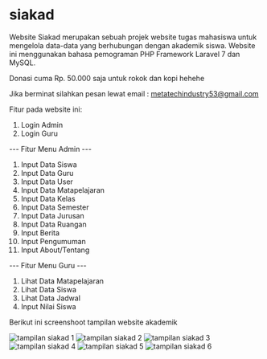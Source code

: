 # siakad
Website Siakad merupakan sebuah projek website tugas mahasiswa untuk mengelola data-data yang berhubungan dengan akademik siswa. Website ini menggunakan bahasa pemograman PHP Framework Laravel 7 dan MySQL.

Donasi cuma Rp. 50.000 saja untuk rokok dan kopi hehehe

Jika berminat silahkan pesan lewat email : metatechindustry53@gmail.com

Fitur pada website ini: 
1. Login Admin
2. Login Guru

--- Fitur Menu Admin ---
1. Input Data Siswa
2. Input Data Guru
3. Input Data User
4. Input Data Matapelajaran
5. Input Data Kelas
6. Input Data Semester
7. Input Data Jurusan
8. Input Data Ruangan
9. Input Berita
10. Input Pengumuman
11. Input About/Tentang

--- Fitur Menu Guru ---
1. Lihat Data Matapelajaran
2. Lihat Data Siswa
3. Lihat Data Jadwal
4. Input Nilai Siswa

Berikut ini screenshoot tampilan website akademik

![tampilan siakad 1](https://github.com/arifzikir66/siakad/assets/130142801/35361e72-6b31-4877-89d8-7faf4d440da7)
![tampilan siakad 2](https://github.com/arifzikir66/siakad/assets/130142801/56a962aa-b9a1-47ff-ab05-a912408da929)
![tampilan siakad 3](https://github.com/arifzikir66/siakad/assets/130142801/85b6b42e-e9bb-487d-8ded-c94ab78282ee)
![tampilan siakad 4](https://github.com/arifzikir66/siakad/assets/130142801/1decdc93-58bd-440e-af51-7d9694ebe608)
![tampilan siakad 5](https://github.com/arifzikir66/siakad/assets/130142801/686eb4bc-0afe-4a4d-a55d-f5cef283045a)
![tampilan siakad 6](https://github.com/arifzikir66/siakad/assets/130142801/53e0caeb-2ae6-40ae-9f46-95824c6a7490)

